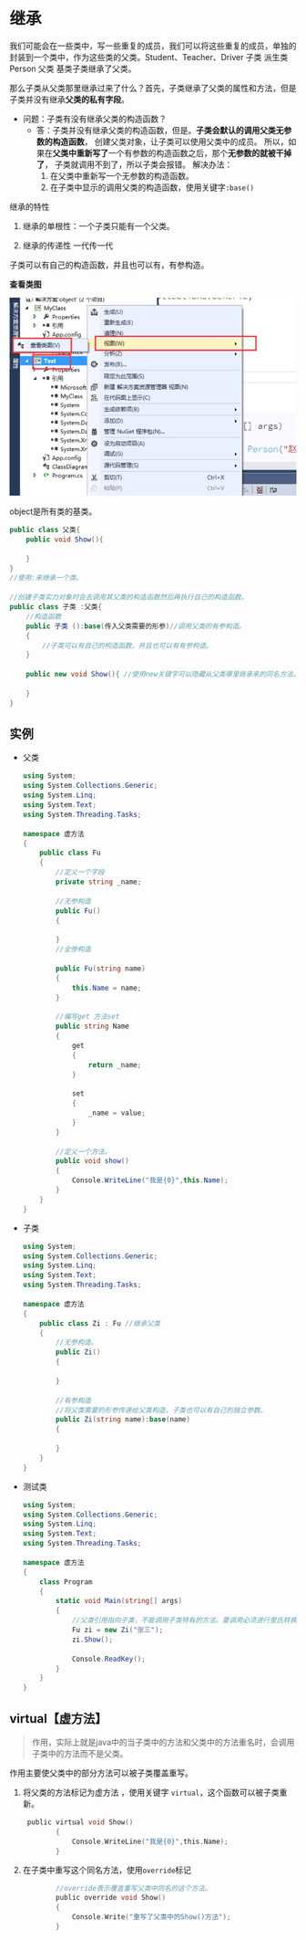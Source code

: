 # 继承

我们可能会在一些类中，写一些重复的成员，我们可以将这些重复的成员，单独的封装到一个类中，作为这些类的父类。Student、Teacher、Driver 子类 派生类Person 父类 基类子类继承了父类。

那么子类从父类那里继承过来了什么？首先，子类继承了父类的属性和方法，但是子类并没有继承**父类的私有字段**。

- 问题：子类有没有继承父类的构造函数？
  - 答：子类并没有继承父类的构造函数，但是。**子类会默认的调用父类无参数的构造函数**， 创建父类对象，让子类可以使用父类中的成员。 所以，如果在**父类中重新写了**一个有参数的构造函数之后，那个**无参数的就被干掉了**， 子类就调用不到了，所以子类会报错。 解决办法：
    1. 在父类中重新写一个无参数的构造函数。 
    2. 在子类中显示的调用父类的构造函数，使用关键字`:base()`

继承的特性 

1. 继承的单根性：一个子类只能有一个父类。

2. 继承的传递性 一代传一代

子类可以有自己的构造函数，并且也可以有，有参构造。

**查看类图**

![1570537158102](inherit-images/1570537158102.png)



object是所有类的基类。



```csharp
public class 父类{
    public void Show(){

    }
}
//使用:来继承一个类。

//创建子类实力对象时会去调用其父类的构造函数然后再执行自己的构造函数。
public class 子类 :父类{
    //构造函数
    public 子类 ():base(传入父类需要的形参)//调用父类的有参构造。
    {
        //子类可以有自己的构造函数，并且也可以有有参构造。
    }

    public new void Show(){ //使用new关键字可以隐藏从父类哪里继承来的同名方法。

    }
}
```

## 实例

- 父类

  ```csharp
  using System;
  using System.Collections.Generic;
  using System.Linq;
  using System.Text;
  using System.Threading.Tasks;
  
  namespace 虚方法
  {
      public class Fu
      {
          //定义一个字段
          private string _name;
  
          //无参构造
          public Fu()
          {
  
          }
          //全惨构造
  
          public Fu(string name)
          {
              this.Name = name;
          }
  
          //编写get 方法set
          public string Name
          {
              get
              {
                  return _name;
              }
  
              set
              {
                  _name = value;
              }
          }
  
          //定义一个方法。
          public void show()
          {
              Console.WriteLine("我是{0}",this.Name);
          }
      }
  }
  ```

- 子类

  ```csharp
  using System;
  using System.Collections.Generic;
  using System.Linq;
  using System.Text;
  using System.Threading.Tasks;
  
  namespace 虚方法
  {
      public class Zi : Fu //继承父类
      {
          //无参构造。
          public Zi()
          {
  
          }
  
          //有参构造
          //将父类需要的形参传递给父类构造，子类也可以有自己的独立参数。
          public Zi(string name):base(name)
          {
  
          }
      }
  }
  ```

- 测试类

  ```csharp
  using System;
  using System.Collections.Generic;
  using System.Linq;
  using System.Text;
  using System.Threading.Tasks;
  
  namespace 虚方法
  {
      class Program
      {
          static void Main(string[] args)
          {
              //父类引用指向子类，不能调用子类特有的方法。要调用必须进行里氏转换。
              Fu zi = new Zi("张三");
              zi.Show();
  
              Console.ReadKey();
          }
      }
  }
  ```

## virtual【虚方法】

> 作用，实际上就是java中的当子类中的方法和父类中的方法重名时，会调用子类中的方法而不是父类。

作用主要使父类中的部分方法可以被子类覆盖重写。

1. 将父类的方法标记为虚方法 ，使用关键字 `virtual`，这个函数可以被子类重新。

   ```c
    public virtual void Show()
           {
               Console.WriteLine("我是{0}",this.Name);
           }
   ```

1. 在子类中重写这个同名方法，使用`override`标记

   ```c
           //override表示覆盖重写父类中同名的这个方法。
           public override void Show()
           {
               Console.Write("重写了父类中的Show()方法");
           }
   ```



